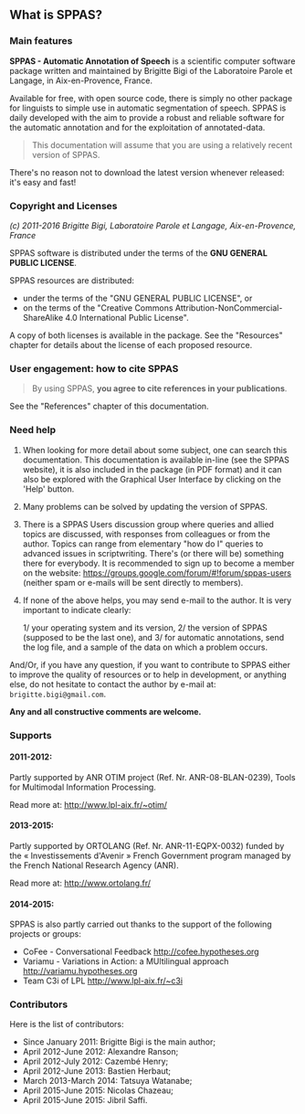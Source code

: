 ## What is SPPAS?


### Main features

**SPPAS - Automatic Annotation of Speech** is a scientific computer software
package written and maintained by Brigitte Bigi of
the Laboratoire Parole et Langage, in Aix-en-Provence, France.

Available for free, with open source code, there is simply no other package
for linguists to simple use in automatic segmentation of speech.
SPPAS is daily developed with the aim to provide a robust and reliable
software for the automatic annotation and for the exploitation of
annotated-data.

>This documentation will assume that you are using a relatively recent
>version of SPPAS.

There's no reason not to download the latest version whenever released:
it's easy and fast!



### Copyright and Licenses

*(c) 2011-2016 Brigitte Bigi, Laboratoire Parole et Langage, Aix-en-Provence, France*

SPPAS software is distributed under the terms of the **GNU GENERAL PUBLIC
LICENSE**.

SPPAS resources are distributed:

- under the terms of the "GNU GENERAL PUBLIC LICENSE", or
- on the terms of the "Creative Commons Attribution-NonCommercial-ShareAlike 4.0 International Public License".

A copy of both licenses is available in the package.
See the "Resources" chapter for details about the license of each proposed
resource.


### User engagement: how to cite SPPAS

>By using SPPAS, **you agree to cite references in your publications**.

See the "References" chapter of this documentation.


### Need help

1. When looking for more detail about some subject, one can search this
documentation. This documentation is available in-line (see the SPPAS website),
it is also included in the package (in PDF format) and it can also be explored
with the Graphical User Interface by clicking on the 'Help' button.

2. Many problems can be solved by updating the version of SPPAS.

3. There is a SPPAS Users discussion group where queries and allied topics
are discussed, with responses from colleagues or from the author.
Topics can range from elementary "how do I" queries to advanced
issues in scriptwriting.
There's (or there will be) something there for everybody.
It is recommended to sign up to become a member on the website:
<https://groups.google.com/forum/#!forum/sppas-users>
(neither spam or e-mails will be sent directly to members).

4. If none of the above helps, you may send e-mail to the author.
It is very important to indicate clearly:

    1/ your operating system and its version,
    2/ the version of SPPAS (supposed to be the last one), and
    3/ for automatic annotations, send the log file, and a sample of the data
    on which a problem occurs.

And/Or, if you have any question, if you want to contribute to SPPAS either
to improve the quality of resources or to help in development, or anything else,
do not hesitate to contact the author by e-mail at:
`brigitte.bigi@gmail.com`.

**Any and all constructive comments are welcome.**


### Supports


#### 2011-2012:

Partly supported by ANR OTIM project (Ref. Nr. ANR-08-BLAN-0239),
Tools for Multimodal Information Processing.

Read more at: <http://www.lpl-aix.fr/~otim/>


#### 2013-2015:

Partly supported by ORTOLANG (Ref. Nr. ANR-11-EQPX-0032) funded by the
« Investissements d'Avenir » French Government program managed by the
French National Research Agency (ANR).

Read more at: <http://www.ortolang.fr/>


#### 2014-2015:

SPPAS is also partly carried out thanks to the support of the
following projects or groups:

- CoFee - Conversational Feedback <http://cofee.hypotheses.org>
- Variamu - Variations in Action: a MUltilingual approach <http://variamu.hypotheses.org>
- Team C3i of LPL <http://www.lpl-aix.fr/~c3i>


### Contributors

Here is the list of contributors:

* Since January 2011: Brigitte Bigi is the main author;
* April 2012-June 2012: Alexandre Ranson;
* April 2012-July 2012: Cazembé Henry;
* April 2012-June 2013: Bastien Herbaut;
* March 2013-March 2014: Tatsuya Watanabe;
* April 2015-June 2015: Nicolas Chazeau;
* April 2015-June 2015: Jibril Saffi.
